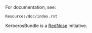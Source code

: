 For documentation, see:

    Resources/doc/index.rst

KerberosBundle is a [RedNose](http://www.rednose.nl) initiative.
